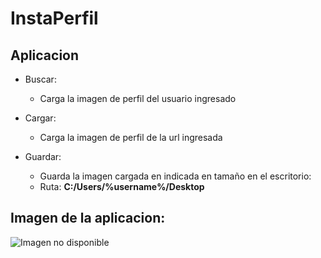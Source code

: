 # InstaPerfil

## Aplicacion

* Buscar:
  * Carga la imagen de perfil del usuario ingresado

* Cargar:
  * Carga la imagen de perfil de la url ingresada
  
* Guardar:
  * Guarda la imagen cargada en indicada en tamaño en el escritorio:
  * Ruta: **C:/Users/%username%/Desktop**

## Imagen de la aplicacion:

![Imagen no disponible](https://4.bp.blogspot.com/-VrEohFpoibY/WdsgCyANhVI/AAAAAAAAAyw/HSVQ4TjnSs4R3Zor5-auVy95nKkJELiYwCLcBGAs/s1600/ins.JPG)
